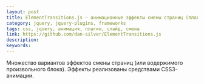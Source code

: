 ```yaml
---
layout: post
title: ElementTransitions.js — анимационные эффекты смены страниц (плагин jQuery)
category: jquery, jquery-plugins, frameworks
tags: css, jquery, анимация, плагин, слайд, смена
link: https://github.com/dan-silver/ElementTransitions.js
description:
keywords:
---
```


<p>Множество вариантов эффектов смены страниц (или водержимого произвольного блока). Эффекты реализованы средствами CSS3-анимации.</p>
